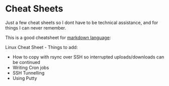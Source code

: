 Cheat Sheets
=============

Just a few cheat sheets so I dont have to be technical assistance, and for things I can never remember.

This is a good cheatsheet for [markdown language](https://github.com/adam-p/markdown-here/wiki/Markdown-Cheatsheet):




Linux Cheat Sheet - Things to add:

* How to copy with rsync over SSH so interrupted uploads/downloads can be continued
* Writing Cron jobs
* SSH Tunnelling
* Using Putty
